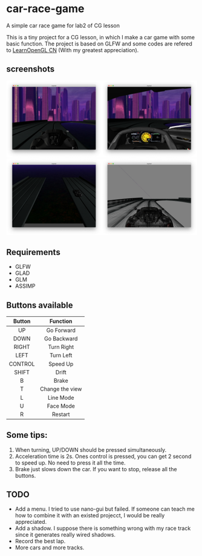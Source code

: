 # car-race-game
 A simple car race game for lab2 of CG lesson

This is a tiny project for a CG lesson, in which I make a car game with some basic function. The project is based on GLFW and some codes are refered to [LearnOpenGL CN](https://learnopengl-cn.github.io) (With my greatest appreciation).

## screenshots

<img src="./screenshots/fig1.png" width="50%" height="50%" /><img src="./screenshots/fig4.png" width="50%" height="50%" />
<img src="./screenshots/fig5.png" width="50%" height="50%" /><img src="./screenshots/fig2.png" width="50%" height="50%" />


## Requirements 

* GLFW
* GLAD
* GLM
* ASSIMP

## Buttons available

Button | Function
:--:   | :--:
UP     | Go Forward
DOWN   | Go Backward
RIGHT  | Turn Right
LEFT   | Turn Left
CONTROL| Speed Up
SHIFT  | Drift
B      | Brake
T      | Change the view
L      | Line Mode
U      | Face Mode
R      | Restart

## Some tips:
1. When turning, UP/DOWN should be pressed simultaneously.
2. Acceleration time is 2s. Ones control is pressed, you can get 2 second to speed up. No need to press it all the time.
3. Brake just slows down the car. If you want to stop, release all the buttons.

## TODO
* Add a menu. I tried to use nano-gui but failed. If someone can teach me how to combine it with an existed projecct, I would be really appreciated.
* Add a shadow. I suppose there is something wrong with my race track since it generates really wired shadows.
* Record the best lap.
* More cars and more tracks.
